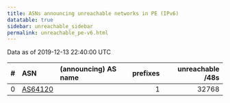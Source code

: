```yaml
---
title: ASNs announcing unreachable networks in PE (IPv6)
datatable: true
sidebar: unreachable_sidebar
permalink: unreachable_pe-v6.html
---
```


Data as of 2019-12-13 22:40:00 UTC


<div class="datatable-begin"></div>

|   # | ASN                                    | (announcing) AS name   |   prefixes |   unreachable /48s |
|----:|:---------------------------------------|:-----------------------|-----------:|-------------------:|
|   0 | [AS64120](unreachable_AS64120-v6.html) |                        |          1 |              32768 |

<div class="datatable-end"></div>